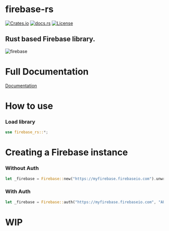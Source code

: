 # firebase-rs

[![Crates.io](https://img.shields.io/crates/v/firebase-rs.svg)](https://crates.io/crates/firebase-rs) [![docs.rs](https://docs.rs/firebase-rs/badge.svg)](https://docs.rs/firebase-rs) [![License](https://img.shields.io/badge/license-Apache%202.0-blue.svg)](LICENSE)

Rust based Firebase library.
---
![firebase](https://firebase.google.com/downloads/brand-guidelines/SVG/logo-logomark.svg 'Firebase')

# Full Documentation
[Documentation](https://docs.rs/firebase-rs/1.0.3/firebase_rs/)

# How to use

### Load library
````rust
use firebase_rs::*;
````

# Creating a Firebase instance

### Without Auth
````rust
let _firebase = Firebase::new("https://myfirebase.firebaseio.com").unwrap();
````

### With Auth
````rust
let _firebase = Firebase::auth("https://myfirebase.firebaseio.com", "AUTH_KEY").unwrap();
````


# WIP